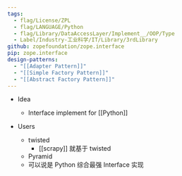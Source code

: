 ```yaml
---
tags:
  - flag/License/ZPL
  - flag/LANGUAGE/Python
  - flag/Library/DataAccessLayer/Implement__/OOP/Type
  - Label/Industry-工业科学/IT/Library/3rdLibrary
github: zopefoundation/zope.interface
pip: zope.interface
design-patterns:
  - "[[Adapter Pattern]]"
  - "[[Simple Factory Pattern]]"
  - "[[Abstract Factory Pattern]]"
---
```


- Idea
    - Interface implement for [[Python]]

- Users
    - twisted
        - [[scrapy]] 就基于 twisted
    - Pyramid
    - 可以说是 Python 综合最强 Interface 实现
